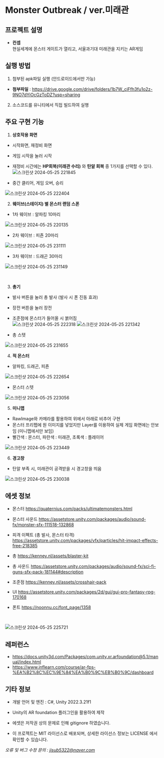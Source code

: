 # Monster Outbreak / ver.미래관

## 프로젝트 설명
- **컨셉**   
    현실세계에 몬스터 게이트가 열리고, 서울과기대 미래관을 지키는 AR게임


## 실행 방법
1. 첨부된 apk파일 실행 (안드로이드에서만 가능)
- **첨부파일** : https://drive.google.com/drive/folders/1b7W_ciFfh3fu1o2z-9NO7dYiOcGzToDZ?usp=sharing

2. 소스코드를 유니티에서 직접 빌드하여 실행

## 주요 구현 기능

1. **상호작용 화면**

- 시작화면, 재정비 화면
- 게임 시작을 눌러 시작
- 재정비 시간에는 **HP회복(미래관 수리)** 와 **탄알 회복** 중 1가지를 선택할 수 있다.
![스크린샷 2024-05-25 221845](https://github.com/JisubShim/Monster_Outbreak-AR/assets/118372554/845e544d-6a89-4793-858a-c1d132bf46d7)

- 중간 클리어, 게임 오버, 승리

![스크린샷 2024-05-25 222404](https://github.com/JisubShim/Monster_Outbreak-AR/assets/118372554/1447f6ac-05ba-490c-be3d-ed2626c043df)
<br>

2. **웨이브(스테이지) 별 몬스터 랜덤 스폰**

- 1차 웨이브 : 알파킹 10마리

![스크린샷 2024-05-25 220135](https://github.com/JisubShim/Monster_Outbreak-AR/assets/118372554/9394458b-027d-442d-90ad-ecf7bdcd243e)

- 2차 웨이브 : 피죤 20마리

![스크린샷 2024-05-25 231111](https://github.com/JisubShim/Monster_Outbreak-AR/assets/118372554/05fb0d1a-575d-4195-b449-1e8009842f8b)

- 3차 웨이브 : 드래곤 30마리

![스크린샷 2024-05-25 231149](https://github.com/JisubShim/Monster_Outbreak-AR/assets/118372554/65a77b7d-5049-4e07-a0d3-53e026fb9b09)

<br>

3. **총기**

- 발사 버튼을 눌러 총 발사 (발사 시 폰 진동 효과)
- 장전 버튼을 눌러 장전
- 조준점에 몬스터가 들어올 시 붉어짐 <br>
![스크린샷 2024-05-25 222318](https://github.com/JisubShim/Monster_Outbreak-AR/assets/118372554/ae270e3f-76cf-47a1-94c5-9067a235d6a2)
![스크린샷 2024-05-25 221342](https://github.com/JisubShim/Monster_Outbreak-AR/assets/118372554/7b56ade6-aabc-41e5-a55b-e1773dfed605)

- 총 스텟

![스크린샷 2024-05-25 231655](https://github.com/JisubShim/Monster_Outbreak-AR/assets/118372554/1ca8ce20-4525-4511-aa17-b8a4310f0f2e)
<br>

4. **적 몬스터**

- 알파킹, 드래곤, 피죤

![스크린샷 2024-05-25 222654](https://github.com/JisubShim/Monster_Outbreak-AR/assets/118372554/36bbd909-d0d5-43a8-baae-0ba5e1a93620)

- 몬스터 스텟

![스크린샷 2024-05-25 223056](https://github.com/JisubShim/Monster_Outbreak-AR/assets/118372554/88fcb394-6749-41b0-89ed-77302299e7e6)
<br>

5. **미니맵**
- RawImage와 카메라를 활용하여 위에서 아래로 비추어 구현
- 몬스터 프리펩에 원 이미지를 넣었지만 Layer를 이용하여 실제 게임 화면에는 안보임 (미니맵에서만 보임)
- 빨간색 : 몬스터, 파란색 : 미래관, 초록색 : 플레이어

![스크린샷 2024-05-25 223449](https://github.com/JisubShim/Monster_Outbreak-AR/assets/118372554/36cbe3bd-e153-46ef-a19a-7d6d904e360a)
<br>

6. **경고창**

- 탄알 부족 시, 미래관이 공격받을 시 경고창을 띄움

![스크린샷 2024-05-25 230038](https://github.com/JisubShim/Monster_Outbreak-AR/assets/118372554/6b57c16a-a3f1-4337-80f7-167c616a8c45)

## 에셋 정보

- 몬스터
https://quaternius.com/packs/ultimatemonsters.html

- 몬스터 사운드
https://assetstore.unity.com/packages/audio/sound-fx/monster-sfx-111518-132868

- 피격 이펙트 (총 발사, 몬스터 타격)
https://assetstore.unity.com/packages/vfx/particles/hit-impact-effects-free-218385

- 총
https://kenney.nl/assets/blaster-kit

- 총 사운드
https://assetstore.unity.com/packages/audio/sound-fx/sci-fi-guns-sfx-pack-181144#description

- 조준점
https://kenney.nl/assets/crosshair-pack

- UI
https://assetstore.unity.com/packages/2d/gui/gui-pro-fantasy-rpg-170168

- 폰트
https://noonnu.cc/font_page/1358
<br>

![스크린샷 2024-05-25 225721](https://github.com/JisubShim/Monster_Outbreak-AR/assets/118372554/47863d01-8876-4917-aa0e-894cbf7950ce)

## 레퍼런스
- https://docs.unity3d.com/Packages/com.unity.xr.arfoundation@5.1/manual/index.html
- https://www.inflearn.com/course/ar-fps-%EA%B2%8C%EC%9E%84%EA%B0%9C%EB%B0%9C/dashboard

## 기타 정보

- 개발 언어 및 엔진 : C#, Unity 2022.3.21f1

- Unity의 AR foundation 플러그인을 활용하여 제작

- 에셋은 저작권 상의 문제로 인해 gitignore 하였습니다.

- 이 프로젝트는 MIT 라이선스로 배포되며, 상세한 라이선스 정보는 LICENSE 에서 확인할 수 있습니다.

*오류 및 버그 수정 문의 : jisub5322@naver.com*